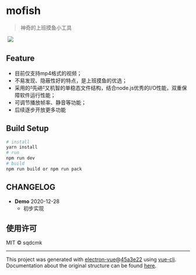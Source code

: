 # mofish

> 神奇的上班摸鱼小工具



​																[![](https://img.shields.io/badge/power%20by-electron%20vue-blue.svg)](https://github.com/SimulatedGREG/electron-vue)    



## Feature
* 目前仅支持mp4格式的视频；
* 不易发现、隐蔽性好的特点，是上班摸鱼的优选；
* 采用的~~“先进”~~又机智的单稳态文件结构，结合node.js优秀的I/O性能，双重保障软件运行性能；
* 可调节播放帧率、静音等功能；
* 后续逐步开放更多功能



## Build Setup
``` bash
# install
yarn install
# run
npm run dev
# build
npm run build or npm run pack

```



## CHANGELOG

* **Demo**   2020-12-28
  * 初步实现



## 使用许可

MIT © sqdcmk

---
This project was generated with [electron-vue](https://github.com/SimulatedGREG/electron-vue)@[45a3e22](https://github.com/SimulatedGREG/electron-vue/tree/45a3e224e7bb8fc71909021ccfdcfec0f461f634) using [vue-cli](https://github.com/vuejs/vue-cli). Documentation about the original structure can be found [here](https://simulatedgreg.gitbooks.io/electron-vue/content/index.html).
